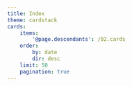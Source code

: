 ```yaml
---
title: Index
theme: cardstack
cards:
    items:
        '@page.descendants': /02.cards
    order:
        by: date
        dir: desc
    limit: 50
    pagination: true
---
```


